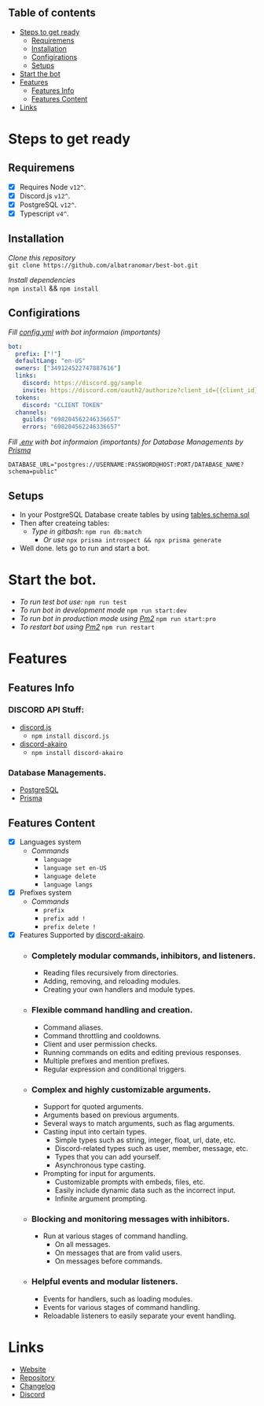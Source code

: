 ## Table of contents
- [Steps to get ready](#steps-to-get-ready)
  - [Requiremens](#requiremens)
  - [Installation](#installation)
  - [Configirations](#configirations)
  - [Setups](#setups)
- [Start the bot](#start-the-bot)
- [Features](#features)
  - [Features Info](#features-info)
  - [Features Content](#features-content)
- [Links](#links)

# Steps to get ready
## Requiremens
- [x] Requires Node `v12^`.
- [x] Discord.js `v12^`.
- [x] PostgreSQL `v12^`.
- [x] Typescript `v4^`.
## Installation

_Clone this repository_  
`git clone https://github.com/albatranomar/best-bot.git`

_Install dependencies_  
`npm install` && `npm install`
## Configirations

_Fill [config.yml](https://github.com/albatranomar/best-bot/blob/master/config.yml.sample) with bot informaion (importants)_

```yml
bot:
  prefix: ["!"]
  defaultLang: "en-US"
  owners: ["349124522747887616"]
  links:
    discord: https://discord.gg/sample
    invite: https://discord.com/oauth2/authorize?client_id={{client_id}}&scope=bot&permissions=8
  tokens:
    discord: "CLIENT TOKEN"
  channels:
    guilds: "698204562246336657"
    errors: "698204562246336657"
```

_Fill [.env](https://github.com/albatranomar/best-bot/blob/master/prisma/.env.sample) with bot informaion (importants) for Database Managements by [Prisma](https://www.prisma.io/)_

```env
DATABASE_URL="postgres://USERNAME:PASSWORD@HOST:PORT/DATABASE_NAME?schema=public"
```
## Setups

- In your PostgreSQL Database create tables by using [tables.schema.sql]()
- Then after createing tables:
  - _Type in gitbash_: `npm run db:match`
    - _Or use_ `npx prisma introspect && npx prisma generate`
- Well done. lets go to run and start a bot.

# Start the bot.
- _To run test bot use:_ `npm run test`
- _To run bot in development mode_ `npm run start:dev`
- _To run bot in production mode using [Pm2](https://github.com/Unitech/pm2)_ `npm run start:pro`
- _To restart bot using [Pm2](https://github.com/Unitech/pm2)_ `npm run restart`

# Features
## Features Info
### DISCORD API Stuff:
- [discord.js](https://github.com/discordjs/discord.js)
  - `npm install discord.js`
- [discord-akairo](https://github.com/discord-akairo/discord-akairo)
  - `npm install discord-akairo`

### Database Managements.
- [PostgreSQL](https://www.postgresql.org/)
- [Prisma](https://www.prisma.io/)

## Features Content
- [x] Languages system
  - _Commands_
    - `language`
    - `language set en-US`
    - `language delete`
    - `language langs`
- [x] Prefixes system
  - _Commands_
    - `prefix`
    - `prefix add !`
    - `prefix delete !`
- [x] Features Supported by [discord-akairo](https://github.com/discord-akairo/discord-akairo).
  - ### Completely modular commands, inhibitors, and listeners.
    - Reading files recursively from directories.
    - Adding, removing, and reloading modules.
    - Creating your own handlers and module types.
  - ### Flexible command handling and creation.
    - Command aliases.
    - Command throttling and cooldowns.
    - Client and user permission checks.
    - Running commands on edits and editing previous responses.
    - Multiple prefixes and mention prefixes.
    - Regular expression and conditional triggers.
  - ### Complex and highly customizable arguments.
    - Support for quoted arguments.
    - Arguments based on previous arguments.
    - Several ways to match arguments, such as flag arguments.
    - Casting input into certain types.
      - Simple types such as string, integer, float, url, date, etc.
      - Discord-related types such as user, member, message, etc.
      - Types that you can add yourself.
      - Asynchronous type casting.
    - Prompting for input for arguments.
      - Customizable prompts with embeds, files, etc.
      - Easily include dynamic data such as the incorrect input.
      - Infinite argument prompting.
  - ### Blocking and monitoring messages with inhibitors.
    - Run at various stages of command handling.
      - On all messages.
      - On messages that are from valid users.
      - On messages before commands.
  - ### Helpful events and modular listeners.
    - Events for handlers, such as loading modules.
    - Events for various stages of command handling.
    - Reloadable listeners to easily separate your event handling.

# Links

- [Website](https://github.com/albatranomar/best-bot)
- [Repository](https://github.com/albatranomar/best-bot)
- [Changelog](https://github.com/albatranomar/best-bot/releases)
- [Discord](https://discord.gg/OMARTHEBEST)